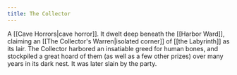 ```yaml
---
title: The Collector
---
```


A [[Cave Horrors|cave horror]]. It dwelt deep beneath the [[Harbor Ward]], claiming an [[The Collector's Warren|isolated corner]] of [[the Labyrinth]] as its lair. The Collector harbored an insatiable greed for human bones, and stockpiled a great hoard of them (as well as a few other prizes) over many years in its dark nest. It was later slain by the party.